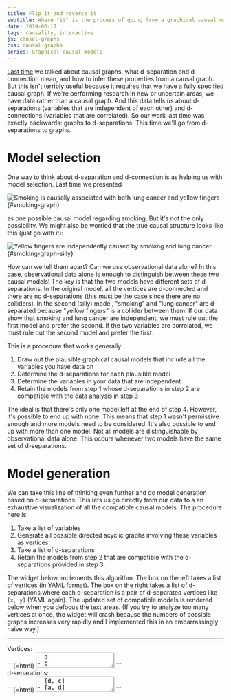 ```yaml
---
title: Flip it and reverse it
subtitle: Where "it" is the process of going from a graphical causal model to d-separations
date: 2019-06-17
tags: causality, interactive
js: causal-graphs
css: causal-graphs
series: Graphical causal models
---
```


[Last time](/posts/babys-first-graphical-causal-models/) we talked about causal graphs, what d-separation and d-connection mean, and how to infer these properties from a causal graph. But this isn't terribly useful because it requires that we have a fully specified causal graph. If we're performing research in new or uncertain areas, we have data rather than a causal graph. And this data tells us about d-separations (variables that are independent of each other) and d-connections (variables that are correlated). So our work last time was exactly backwards: graphs to d-separations. This time we'll go from d-separations to graphs.

# Model selection

One way to think about d-separation and d-connection is as helping us with model selection. Last time we presented 

![Smoking is causally associated with both lung cancer and yellow fingers](/images/smoking-graph.svg){#smoking-graph}

as one possible causal model regarding smoking. But it's not the only possibility. We might also be worried that the true causal structure looks like this (just go with it):

![Yellow fingers are independently caused by smoking and lung cancer](/images/smoking-graph-silly.svg){#smoking-graph-silly}

How can we tell them apart? Can we use observational data alone? In this case, observational data alone is enough to distinguish between these two causal models! The key is that the two models have different sets of d-separations. In the original model, all the vertices are d-connected and there are no d-separations (this must be the case since there are no colliders). In the second (silly) model, "smoking" and "lung cancer" are d-separated because "yellow fingers" is a collider between them. If our data show that smoking and lung cancer are independent, we must rule out the first model and prefer the second. If the two variables are correlated, we must rule out the second model and prefer the first.

This is a procedure that works generally: 

1. Draw out the plausible graphical causal models that include all the variables you have data on
2. Determine the d-separations for each plausible model
3. Determine the variables in your data that are independent
4. Retain the models from step 1 whose d-separations in step 2 are compatible with the data analysis in step 3

The ideal is that there's only one model left at the end of step 4. However, it's possible to end up with none. This means that step 1 wasn't permissive enough and more models need to be considered. It's also possible to end up with more than one model. Not all models are distinguishable by observational data alone. This occurs whenever two models have the same set of d-separations.

<!--more-->

# Model generation

We can take this line of thinking even further and do model generation based on d-separations. This lets us go directly from our data to a an exhaustive visualization of all the compatible causal models. The procedure here is:

1. Take a list of variables
2. Generate all possible directed acyclic graphs involving these variables as vertices
3. Take a list of d-separations
4. Retain the models from step 2 that are compatible with the d-separations provided in step 3.

The widget below implements this algorithm. The box on the left takes a list of vertices (in [YAML](https://en.wikipedia.org/wiki/YAML) format). The box on the right takes a list of d-separations where each d-separation is a pair of d-separated vertices like `[x, y]` (YAML again). The updated set of compatible models is rendered below when you defocus the text areas. (If you try to analyze too many vertices at once, the widget will crash because the numbers of possible graphs increases very rapidly and I implemented this in an embarrassingly naive way.)

<hr id="widget-hr">

<div id="nodes-and-seps">
<div>
<div>
Vertices:
</div>
```{=html}
<textarea id="nodes">
- a
- b
- c
- d
</textarea>
```
</div>
<div>
<div>
d-separations:
</div>
```{=html}
<textarea id="d-separations">
- [d, c]
- [a, d]
</textarea>
```
</div>
</div>
<div id="d-separation-error"></div>
<div id="compatible-graphs"></div>
